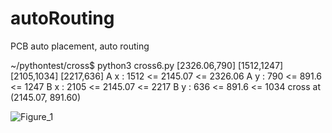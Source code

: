 # autoRouting
PCB auto placement, auto routing

~/pythontest/cross$ python3 cross6.py  [2326.06,790] [1512,1247] [2105,1034] [2217,636]
A x : 1512 <= 2145.07 <= 2326.06
A y : 790 <= 891.6 <= 1247
B x : 2105 <= 2145.07 <= 2217
B y : 636 <= 891.6 <= 1034
cross at (2145.07, 891.60)


![Figure_1](https://user-images.githubusercontent.com/46699863/110899830-c0272780-833c-11eb-8867-61b1f2d48a3e.png)

